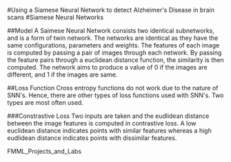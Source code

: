#Using a Siamese Neural Network to detect Alzheimer's Disease in brain scans
#Siamese Neural Networks

##Model
A Saimese Neural Network consists two identical subnetworks, and is a form of twin network. The networks are identical as they have the same configurations, parameters and weights. The features of each image is computed by passing a pair of images through each network. By passing the feature pairs through a euclidean distance function, the similarity is then computed. The network aims to produce a value of 0 if the images are different, and 1 if the images are same. 

##Loss Function
Cross entropy functions do not work due to the nature of SNN's. Hence, there are other types of loss functions used with SNN's. Two types are most often used. 

###Constrastive Loss
Two inputs are taken and the eudlidean distance between the image features is computed in contrastive loss. A low euclidean distance indicates points with similar features whereas a high eudlidean distance indicates points with dissimilar features.



FMML_Projects_and_Labs
